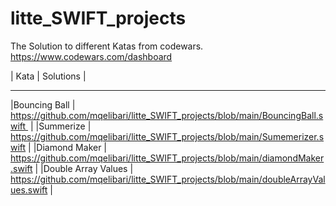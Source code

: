 # litte_SWIFT_projects

The Solution to different Katas from codewars. https://www.codewars.com/dashboard


| Kata               |  Solutions                                                                                  |
----------------  -----------------------------------------------------------------------
|Bouncing Ball            |    https://github.com/mqelibari/litte_SWIFT_projects/blob/main/BouncingBall.swift          |
|Summerize                |    https://github.com/mqelibari/litte_SWIFT_projects/blob/main/Sumemerizer.swift           |
|Diamond Maker         |    https://github.com/mqelibari/litte_SWIFT_projects/blob/main/diamondMaker.swift        |
|Double Array Values  |    https://github.com/mqelibari/litte_SWIFT_projects/blob/main/doubleArrayValues.swift  |
